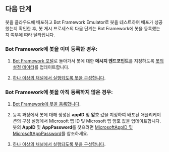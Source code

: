 ## <a name="next-steps"></a>다음 단계
봇을 클라우드에 배포하고 Bot Framework Emulator로 봇을 테스트하여 배포가 성공했는지 확인한 후, 봇 게시 프로세스의 다음 단계는 Bot Framework에 봇을 등록했는지 여부에 따라 달라집니다.

### <a name="if-you-have-already-registered-your-bot-with-the-bot-framework"></a>Bot Framework에 봇을 이미 등록한 경우:

1. <a href="https://dev.botframework.com" target="_blank">Bot Framework 포털</a>로 돌아가서 봇에 대한 **메시지 엔드포인트**를 지정하도록 [봇의 설정 데이터](~/bot-service-manage-settings.md)를 업데이트합니다.

2. [하나 이상의 채널에서 실행되도록 봇을 구성합니다](~/bot-service-manage-channels.md).

### <a name="if-you-have-not-yet-registered-your-bot-with-the-bot-framework"></a>Bot Framework에 봇을 아직 등록하지 않은 경우:

1. [Bot Framework에 봇을 등록합니다](~/bot-service-quickstart-registration.md).

2. 등록 과정에서 봇에 대해 생성된 **appID** 및 **암호** 값을 지정하여 배포된 애플리케이션의 구성 설정에서 Microsoft 앱 ID 및 Microsoft 앱 암호 값을 업데이트합니다. 봇의 **AppID** 및 **AppPassword**를 찾으려면 [MicrosoftAppID 및 MicrosoftAppPassword](~/bot-service-manage-overview.md#microsoftappid-and-microsoftapppassword)를 참조하세요.

3. [하나 이상의 채널에서 실행되도록 봇을 구성합니다](~/bot-service-manage-channels.md).